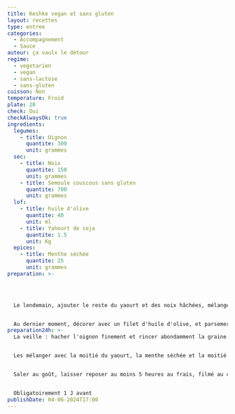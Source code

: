 ```yaml
---
title: Keshke vegan et sans gluten
layout: recettes
type: entree
categories:
  - Accompagnement
  - Sauce
auteur: ça vaulx le détour
regime:
  - vegetarien
  - vegan
  - sans-lactose
  - sans-gluten
cuisson: Non
temperature: Froid
plate: 20
check: Oui
checkAlwaysOk: true
ingredients:
  legumes:
    - title: Oignon
      quantite: 300
      unit: grammes
  sec:
    - title: Noix
      quantite: 150
      unit: grammes
    - title: Semoule couscous sans gluten
      quantite: 700
      unit: grammes
  lof:
    - title: huile d'olive
      quantite: 40
      unit: ml
    - title: Yahourt de soja
      quantite: 1.5
      unit: Kg
  epices:
    - title: Menthe séchée
      quantite: 25
      unit: grammes
preparation: >-
  



  Le lendemain, ajouter le reste du yaourt et des noix hâchées, mélanger.


  Au dernier moment, décorer avec un filet d'huile d'olive, et parsemer d'un peu de noix grossièrement hâchées et de menthe séchée.
preparation24h: >-
  La veille : hacher l'oignon finement et rincer abondamment la graine. 


  Les mélanger avec la moitié du yaourt, la menthe séchée et la moitié des noix hâchées.


  Saler au goût, laisser reposer au moins 5 heures au frais, filmé au contact.


  Obligatoirement 1 J avant
publishDate: 04-06-2024T17:00
---
```

